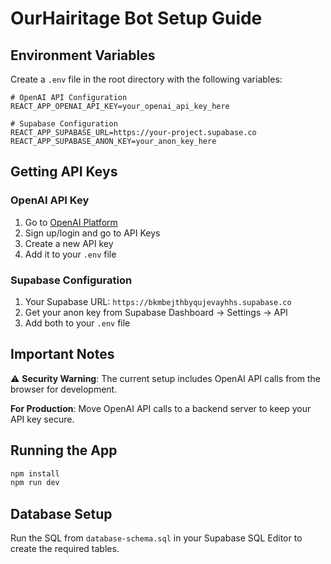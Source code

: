 # OurHairitage Bot Setup Guide

## Environment Variables

Create a `.env` file in the root directory with the following variables:

```env
# OpenAI API Configuration
REACT_APP_OPENAI_API_KEY=your_openai_api_key_here

# Supabase Configuration  
REACT_APP_SUPABASE_URL=https://your-project.supabase.co
REACT_APP_SUPABASE_ANON_KEY=your_anon_key_here
```

## Getting API Keys

### OpenAI API Key
1. Go to [OpenAI Platform](https://platform.openai.com/)
2. Sign up/login and go to API Keys
3. Create a new API key
4. Add it to your `.env` file

### Supabase Configuration
1. Your Supabase URL: `https://bkmbejthbyqujevayhhs.supabase.co`
2. Get your anon key from Supabase Dashboard → Settings → API
3. Add both to your `.env` file

## Important Notes

⚠️ **Security Warning**: The current setup includes OpenAI API calls from the browser for development. 

**For Production**: Move OpenAI API calls to a backend server to keep your API key secure.

## Running the App

```bash
npm install
npm run dev
```

## Database Setup

Run the SQL from `database-schema.sql` in your Supabase SQL Editor to create the required tables.
